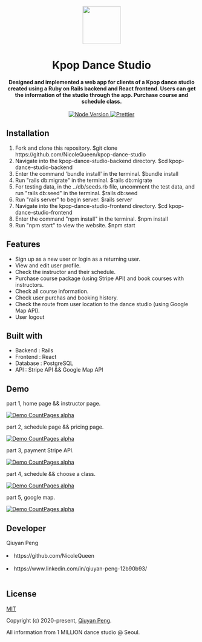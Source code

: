 <p align="center">
  <a href="https://arya.lovejade.cn/" target="_blank">
    <img width="100"src="https://encrypted-tbn0.gstatic.com/images?q=tbn%3AANd9GcTfy-5NfqPnU5WIm4OERok12seY_Y-hYsRY5Q&usqp=CAU">
  </a>
</p>

<h1 align="center">Kpop Dance Studio</h1>

<div align="center" size="12">
  <strong>
     Designed and implemented a web app for clients of a Kpop dance studio created using a Ruby on Rails backend and React frontend. Users can get the information of the studio through the app. Purchase course and schedule class.
  </strong>
</div>

<br>

<div align="center">
  <a href="https://nodejs.org/en/">
    <img src="https://img.shields.io/badge/node-%3E%3D%208.0.0-green.svg" alt="Node Version">
  </a>
  <a href="https://nicelinks.site/post/5c16083e819ae45de1453caa">
    <img src="https://img.shields.io/badge/code_style-prettier-ff69b4.svg?style=flat" alt="Prettier">
  </a>
</div>

## Installation

<ol>
  <li>Fork and clone this repository. $git clone https://github.com/NicoleQueen/kpop-dance-studio</li>
  <li>Navigate into the kpop-dance-studio-backend directory. $cd kpop-dance-studio-backend</li>
  <li>Enter the command 'bundle install' in the terminal. $bundle install</li>
  <li>Run "rails db:migrate" in the terminal. $rails db:migrate</li>
  <li>For testing data, in the ../db/seeds.rb file, uncomment the test data, and run "rails db:seed" in the terminal. $rails db:seed</li>
  <li>Run "rails server" to begin server. $rails server</li>
  <li>Navigate into the kpop-dance-studio-frontend directory. $cd kpop-dance-studio-frontend</li>
  <li>Enter the command "npm install" in the terminal. $npm install</li>
  <li>Run "npm start" to view the website. $npm start</li>
</ol>

## Features
<ul>
  <li>Sign up as a new user or login as a returning user.</li>
  <li>View and edit user profile.</li>
  <li>Check the instructor and their schedule.</li>
  <li>Purchase course package (using Stripe API) and book courses with instructors.</li>
  <li>Check all course information.</li>
  <li>Check user purchas and booking history.</li>
  <li>Check the route from user location to the dance studio (using Google Map API).</li>
  <li>User logout</li>
</ul>


## Built with

<ul>
  <li>Backend : Rails</li>
  <li>Frontend : React</li>
  <li>Database : PostgreSQL</li>
  <li>API : Stripe API && Google Map API</li>
</ul>

## Demo

part 1, home page && instructor page.

[![Demo CountPages alpha](https://j.gifs.com/6Xnyj9.gif)](https://www.youtube.com/watch?v=CbwQh-mebZI)


part 2, schedule page && pricing page.

[![Demo CountPages alpha](https://j.gifs.com/BNDp7X.gif)](https://www.youtube.com/watch?v=CbwQh-mebZI)


part 3, payment Stripe API.

[![Demo CountPages alpha](https://j.gifs.com/YWjxBK.gif)](https://www.youtube.com/watch?v=CbwQh-mebZI)


part 4, schedule && choose a class.

[![Demo CountPages alpha](https://j.gifs.com/k8GKlX.gif)](https://www.youtube.com/watch?v=CbwQh-mebZI)


part 5, google map.

[![Demo CountPages alpha](https://j.gifs.com/L7QDR4.gif)](https://www.youtube.com/watch?v=CbwQh-mebZI)

## Developer

<div>Qiuyan Peng<div><br>
<li>https://github.com/NicoleQueen</li><br>
<li>https://www.linkedin.com/in/qiuyan-peng-12b90b93/</li><br>


## License

[MIT](http://opensource.org/licenses/MIT)

Copyright (c) 2020-present, [Qiuyan Peng](https://www.linkedin.com/in/qiuyan-peng-12b90b93/).

All information from 1 MILLION dance studio @ Seoul.


